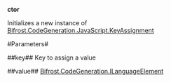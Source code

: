**ctor**

Initializes a new instance of [Bifrost.CodeGeneration.JavaScript.KeyAssignment](Bifrost.CodeGeneration.JavaScript.KeyAssignment)

#Parameters#


##key##
Key to assign a value

##value##
[Bifrost.CodeGeneration.ILanguageElement](Bifrost.CodeGeneration.ILanguageElement)
